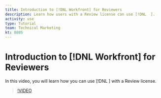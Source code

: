 ```yaml
---
title: Introduction to [!DNL Workfront] for Reviewers
description: Learn how users with a Review license can use [!DNL  ].
activity: use
type: Tutorial
team: Technical Marketing
kt: 8805
---
```

# Introduction to [!DNL Workfront] for Reviewers

In this video, you will learn how you can use [!DNL  ] with a Review license.

>[!VIDEO](https://video.tv.adobe.com/v/335106/?quality=12)
